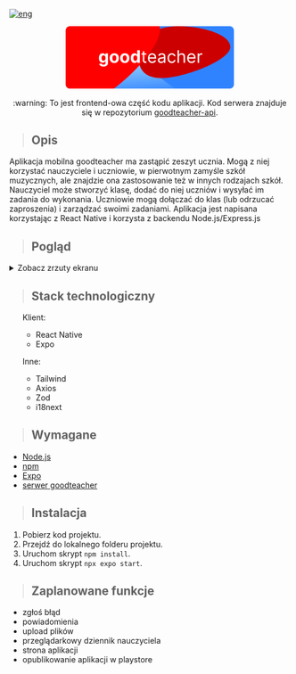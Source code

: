 [![eng](https://img.shields.io/badge/lang-eng-blue.svg)](https://github.com/ukashu/goodteacher/blob/main/README.md)
<div align="center">
  <img src="./banner_round.svg" width="60%" height="auto"/>
  <p>:warning: To jest frontend-owa część kodu aplikacji. Kod serwera znajduje się w repozytorium <a href="https://github.com/ukashu/goodteacher-api">goodteacher-api</a>.</p>
</div>

>## Opis
Aplikacja mobilna goodteacher ma zastąpić zeszyt ucznia. Mogą z niej korzystać nauczyciele i uczniowie, w pierwotnym zamyśle szkół muzycznych, ale znajdzie ona zastosowanie też w innych rodzajach szkół. Nauczyciel może stworzyć klasę, dodać do niej uczniów i wysyłać im zadania do wykonania. Uczniowie mogą dołączać do klas (lub odrzucać zaproszenia) i zarządzać swoimi zadaniami. Aplikacja jest napisana korzystając z React Native i korzysta z backendu Node.js/Express.js
>## Pogląd
<p>
<details>
	<summary>Zobacz zrzuty ekranu</summary>

<p align="center">
  <img src="./register.jpg" width="auto" height="600"/>
  <img src="./classes.jpg" width="auto" height="600"/>
  <img src="./drawer.jpg" width="auto" height="600"/>
  <img src="./students.jpg" width="auto" height="600"/>
  <img src="./tasks.jpg" width="auto" height="600"/>
</p>

</details>
<p>

>## Stack technologiczny
<ul>
  <p>Klient:</p>
    <ul>
      <li>React Native</li>
      <li>Expo</li>
    </ul>
  <p>Inne:</p>
    <ul>
      <li>Tailwind</li>
      <li>Axios</li>
      <li>Zod</li>
      <li>i18next</li>
    </ul>
</ul>

>## Wymagane

<ul>
  <li><a href="https://nodejs.org/">Node.js</a></li>
  <li><a href="https://www.npmjs.com/">npm</a></li>
  <li><a href="https://expo.dev/">Expo</a></li>
  <li><a href="https://github.com/ukashu/goodteacher-api">serwer goodteacher</a></li>
</ul>

>## Instalacja

1. Pobierz kod projektu.
2. Przejdź do lokalnego folderu projektu.
3. Uruchom skrypt ```npm install```.
4. Uruchom skrypt ```npx expo start```.

>## Zaplanowane funkcje
<ul>
  <li>zgłoś błąd</li>
  <li>powiadomienia</li>
  <li>upload plików</li>
  <li>przeglądarkowy dziennik nauczyciela</li>
  <li>strona aplikacji</li>
  <li>opublikowanie aplikacji w playstore</li>
</ul>